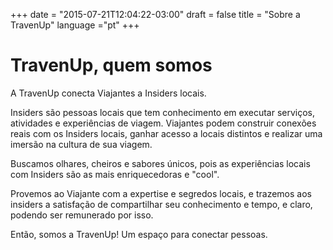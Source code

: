 +++
date = "2015-07-21T12:04:22-03:00"
draft = false
title = "Sobre a TravenUp"
language ="pt"
+++

# **TravenUp, quem somos**

A TravenUp conecta Viajantes a Insiders locais.

Insiders são pessoas locais que tem conhecimento em executar serviços, atividades e experiências de viagem. 
Viajantes podem construir conexões reais com os Insiders locais, ganhar acesso a locais distintos e realizar uma imersão na cultura de sua viagem. 

Buscamos olhares, cheiros e sabores únicos, pois as experiências locais com Insiders são as mais enriquecedoras e "cool".

Provemos ao Viajante com a expertise e segredos locais, e trazemos aos insiders a satisfação de compartilhar seu conhecimento e tempo, e claro, podendo ser remunerado por isso.

Então, somos a TravenUp! Um espaço para conectar pessoas.
